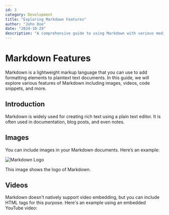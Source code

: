 ```yaml
---
id: 3
category: Development
title: "Exploring Markdown Features"
author: "John Doe"
date: "2024-10-29"
description: "A comprehensive guide to using Markdown with various media types."
---
```


# Markdown Features

Markdown is a lightweight markup language that you can use to add formatting elements to plaintext text documents. In this guide, we will explore various features of Markdown including images, videos, code snippets, and more.



## Introduction

Markdown is widely used for creating rich text using a plain text editor. It is often used in documentation, blog posts, and even notes.

## Images

You can include images in your Markdown documents. Here’s an example:

![Markdown Logo](https://markdown-here.com/img/icon256.png)

This image shows the logo of Markdown.

## Videos

Markdown doesn't natively support video embedding, but you can include HTML tags for this purpose. Here's an example using an embedded YouTube video:

<iframe width="560" height="315" src="https://www.youtube.com/watch?v=gT1v33oA1gI&t=924s" title="YouTube video" frameborder="0" allow="accelerometer; autoplay; clipboard-write; encrypted